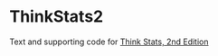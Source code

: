 ThinkStats2
===========

Text and supporting code for [Think Stats, 2nd Edition](http://greenteapress.com/thinkstats2/index.html)